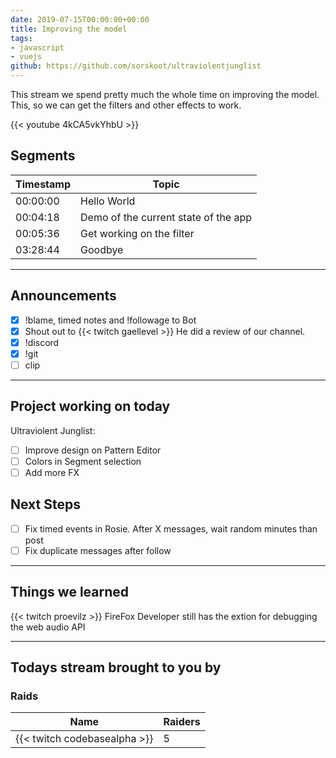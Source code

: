```yaml
---
date: 2019-07-15T00:00:00+00:00
title: Improving the model
tags:
- javascript
- vuejs
github: https://github.com/sorskoot/ultraviolentjunglist
---
```

This stream we spend pretty much the whole time on improving the model. This, so we can get the filters and other effects to work.

{{< youtube 4kCA5vkYhbU >}}

<!--more-->
## Segments

| Timestamp | Topic             |
| ---       | ---               |
| 00:00:00 | Hello World |
| 00:04:18 | Demo of the current state of the app |
| 00:05:36 | Get working on the filter |
| 03:28:44 | Goodbye |

---

## Announcements

- [X] !blame, timed notes and !followage to Bot
- [X] Shout out to {{< twitch gaellevel >}} He did a review of our channel.
- [X] !discord
- [X] !git
- [ ] clip

---

## Project working on today

Ultraviolent Junglist:

- [ ] Improve design on Pattern Editor
- [ ] Colors in Segment selection
- [ ] Add more FX

## Next Steps

- [ ] Fix timed events in Rosie. After X messages, wait random minutes than post
- [ ] Fix duplicate messages after follow

---

## Things we learned

{{< twitch proevilz >}} FireFox Developer still has the extion for debugging the web audio API

---

## Todays stream brought to you by

### Raids

| Name | Raiders |
| --- | --- |
| {{< twitch codebasealpha >}} | 5 |
